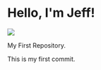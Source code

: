 <html>

<head>
  <h1>Hello, I'm Jeff!</h1>
  <img src="https://upload.wikimedia.org/wikipedia/commons/8/85/Sky-3.jpg"/>
</head>
<div>
  
My First Repository.

This is my first commit.
